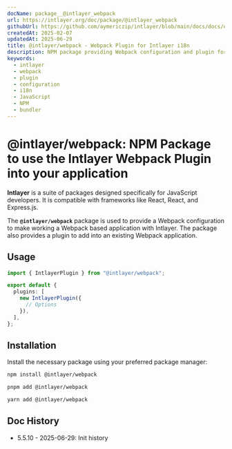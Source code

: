 ```yaml
---
docName: package__@intlayer_webpack
url: https://intlayer.org/doc/package/@intlayer_webpack
githubUrl: https://github.com/aymericzip/intlayer/blob/main/docs/docs/en/packages/@intlayer/webpack/index.md
createdAt: 2025-02-07
updatedAt: 2025-06-29
title: @intlayer/webpack - Webpack Plugin for Intlayer i18n
description: NPM package providing Webpack configuration and plugin for seamless integration of Intlayer internationalization with Webpack-based applications.
keywords:
  - intlayer
  - webpack
  - plugin
  - configuration
  - i18n
  - JavaScript
  - NPM
  - bundler
---
```


# @intlayer/webpack: NPM Package to use the Intlayer Webpack Plugin into your application

**Intlayer** is a suite of packages designed specifically for JavaScript developers. It is compatible with frameworks like React, React, and Express.js.

The **`@intlayer/webpack`** package is used to provide a Webpack configuration to make working a Webpack based application with Intlayer. The package also provides a plugin to add into an existing Webpack application.

## Usage

```ts
import { IntlayerPlugin } from "@intlayer/webpack";

export default {
  plugins: [
    new IntlayerPlugin({
      // Options
    }),
  ],
};
```

## Installation

Install the necessary package using your preferred package manager:

```bash packageManager="npm"
npm install @intlayer/webpack
```

```bash packageManager="pnpm"
pnpm add @intlayer/webpack
```

```bash packageManager="yarn"
yarn add @intlayer/webpack
```

## Doc History

- 5.5.10 - 2025-06-29: Init history
